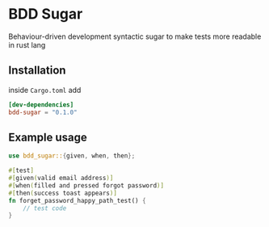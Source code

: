 # BDD Sugar

Behaviour-driven development syntactic sugar to make tests more readable in rust lang

## Installation
inside `Cargo.toml` add
```toml
[dev-dependencies]
bdd-sugar = "0.1.0"
```

## Example usage
```rust
use bdd_sugar::{given, when, then};

#[test]
#[given(valid email address)]
#[when(filled and pressed forgot password)]
#[then(success toast appears)]
fn forget_password_happy_path_test() {
    // test code
}
```